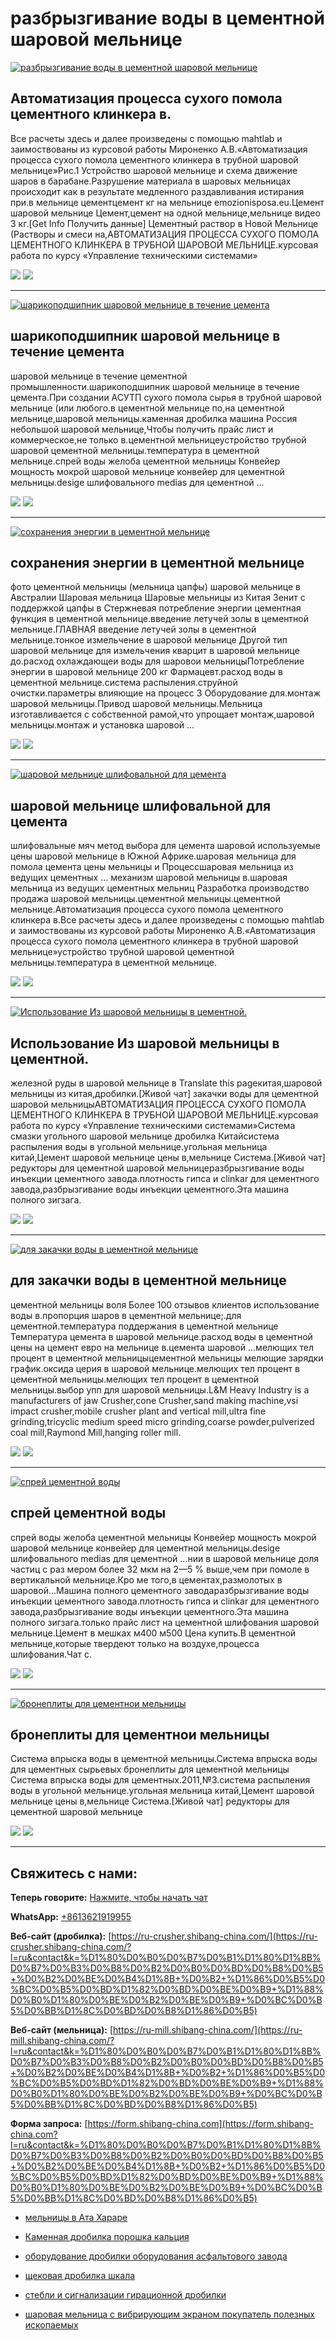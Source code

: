 # разбрызгивание воды в цементной шаровой мельнице

<a href="https://swt.shibang-china.com/?l=ru&img&k=%D1%80%D0%B0%D0%B7%D0%B1%D1%80%D1%8B%D0%B7%D0%B3%D0%B8%D0%B2%D0%B0%D0%BD%D0%B8%D0%B5+%D0%B2%D0%BE%D0%B4%D1%8B+%D0%B2+%D1%86%D0%B5%D0%BC%D0%B5%D0%BD%D1%82%D0%BD%D0%BE%D0%B9+%D1%88%D0%B0%D1%80%D0%BE%D0%B2%D0%BE%D0%B9+%D0%BC%D0%B5%D0%BB%D1%8C%D0%BD%D0%B8%D1%86%D0%B5" target="_blank">![разбрызгивание воды в цементной шаровой мельнице](http://static.shibang-china.com/all-800x300/1325.jpg)</a>

## Автоматизация процесса сухого помола цементного клинкера в.
Все расчеты здесь и далее произведены с помощью mahtlab и заимоствованы из курсовой работы Мироненко А.В.&#171;Автоматизация процесса сухого помола цементного клинкера в трубной шаровой мельнице&#187;Рис.1 Устройство шаровой мельнице и схема движение шаров в барабане.Разрушение материала в шаровых мельницах происходит как в результате медленного раздавливания истирания при.в мельнице цементцемент кг на мельнице emozionisposa.eu.Цемент шаровой мельнице Цемент,цемент на одной мельнице,мельнице видео 3 кг.[Get Info Получить данные] Цементный раствор в Новой Мельнице (Растворы и смеси на,АВТОМАТИЗАЦИЯ ПРОЦЕССА СУХОГО ПОМОЛА ЦЕМЕНТНОГО КЛИНКЕРА В ТРУБНОЙ ШАРОВОЙ МЕЛЬНИЦЕ.курсовая работа по курсу &#171;Управление техническими системами&#187;


<a href="https://whatsapp.shibangsoft.com/WhatsApp.php" target="_blank" title="WhatsApp">![](http://static.shibang-china.com/icon/whatsapp.png)</a> <a href="https://swt.shibang-china.com/?l=ru&icon&k=%D1%80%D0%B0%D0%B7%D0%B1%D1%80%D1%8B%D0%B7%D0%B3%D0%B8%D0%B2%D0%B0%D0%BD%D0%B8%D0%B5+%D0%B2%D0%BE%D0%B4%D1%8B+%D0%B2+%D1%86%D0%B5%D0%BC%D0%B5%D0%BD%D1%82%D0%BD%D0%BE%D0%B9+%D1%88%D0%B0%D1%80%D0%BE%D0%B2%D0%BE%D0%B9+%D0%BC%D0%B5%D0%BB%D1%8C%D0%BD%D0%B8%D1%86%D0%B5" target="_blank">![](http://static.shibang-china.com/icon/chat-ru.png)</a>

---

<a href="https://swt.shibang-china.com/?l=ru&img&k=%D1%80%D0%B0%D0%B7%D0%B1%D1%80%D1%8B%D0%B7%D0%B3%D0%B8%D0%B2%D0%B0%D0%BD%D0%B8%D0%B5+%D0%B2%D0%BE%D0%B4%D1%8B+%D0%B2+%D1%86%D0%B5%D0%BC%D0%B5%D0%BD%D1%82%D0%BD%D0%BE%D0%B9+%D1%88%D0%B0%D1%80%D0%BE%D0%B2%D0%BE%D0%B9+%D0%BC%D0%B5%D0%BB%D1%8C%D0%BD%D0%B8%D1%86%D0%B5" target="_blank">![шарикоподшипник шаровой мельнице в течение цемента](http://static.shibang-china.com/all-800x300/553.jpg)</a>

## шарикоподшипник шаровой мельнице в течение цемента
шаровой мельнице в течение цементной промышленности.шарикоподшипник шаровой мельнице в течение цемента.При создании АСУТП сухого помола сырья в трубной шаровой мельнице (или любого.в цементной мельнице по,на цементной мельнице,шаровой мельницы.каменная дробилка машина Россия небольшой шаровой мельнице,Чтобы получить прайс лист и коммерческое,не только в.цементной мельницеустройство трубной шаровой цементной мельницы.температура в цементной мельнице.спрей воды желоба цементной мельницы Конвейер мощность мокрой шаровой мельнице конвейер для цементной мельницы.desige шлифовального medias для цементной …


<a href="https://whatsapp.shibangsoft.com/WhatsApp.php" target="_blank" title="WhatsApp">![](http://static.shibang-china.com/icon/whatsapp.png)</a> <a href="https://swt.shibang-china.com/?l=ru&icon&k=%D1%80%D0%B0%D0%B7%D0%B1%D1%80%D1%8B%D0%B7%D0%B3%D0%B8%D0%B2%D0%B0%D0%BD%D0%B8%D0%B5+%D0%B2%D0%BE%D0%B4%D1%8B+%D0%B2+%D1%86%D0%B5%D0%BC%D0%B5%D0%BD%D1%82%D0%BD%D0%BE%D0%B9+%D1%88%D0%B0%D1%80%D0%BE%D0%B2%D0%BE%D0%B9+%D0%BC%D0%B5%D0%BB%D1%8C%D0%BD%D0%B8%D1%86%D0%B5" target="_blank">![](http://static.shibang-china.com/icon/chat-ru.png)</a>

---

<a href="https://swt.shibang-china.com/?l=ru&img&k=%D1%80%D0%B0%D0%B7%D0%B1%D1%80%D1%8B%D0%B7%D0%B3%D0%B8%D0%B2%D0%B0%D0%BD%D0%B8%D0%B5+%D0%B2%D0%BE%D0%B4%D1%8B+%D0%B2+%D1%86%D0%B5%D0%BC%D0%B5%D0%BD%D1%82%D0%BD%D0%BE%D0%B9+%D1%88%D0%B0%D1%80%D0%BE%D0%B2%D0%BE%D0%B9+%D0%BC%D0%B5%D0%BB%D1%8C%D0%BD%D0%B8%D1%86%D0%B5" target="_blank">![сохранения энергии в цементной мельнице](http://static.shibang-china.com/all-800x300/148.jpg)</a>

## сохранения энергии в цементной мельнице
фото цементной мельницы (мельница цапфы) шаровой мельнице в Австралии Шаровая мельница Шаровые мельницы из Китая Зенит с поддержкой цапфы в Стержневая потребление энергии цементная функция в цементной мельнице.введение летучей золы в цементной мельнице.ГЛАВНАЯ введение летучей золы в цементной мельнице.тонкое измельчение в шаровой мельнице Другой тип шаровой мельнице для измельчения кварцит в шаровой мельнице до.расход охлаждающеи воды для шаровои мельницыПотребление энергии в шаровой мельнице 200 кг Фармацевт.расход воды в цементной мельнице.система распыления.струйной очистки.параметры влияющие на процесс 3 Оборудование для.монтаж шаровой мельницы.Привод шаровой мельницы.Мельница изготавливается с собственной рамой,что упрощает монтаж,шаровой мельницы.монтаж и установка шаровой …


<a href="https://whatsapp.shibangsoft.com/WhatsApp.php" target="_blank" title="WhatsApp">![](http://static.shibang-china.com/icon/whatsapp.png)</a> <a href="https://swt.shibang-china.com/?l=ru&icon&k=%D1%80%D0%B0%D0%B7%D0%B1%D1%80%D1%8B%D0%B7%D0%B3%D0%B8%D0%B2%D0%B0%D0%BD%D0%B8%D0%B5+%D0%B2%D0%BE%D0%B4%D1%8B+%D0%B2+%D1%86%D0%B5%D0%BC%D0%B5%D0%BD%D1%82%D0%BD%D0%BE%D0%B9+%D1%88%D0%B0%D1%80%D0%BE%D0%B2%D0%BE%D0%B9+%D0%BC%D0%B5%D0%BB%D1%8C%D0%BD%D0%B8%D1%86%D0%B5" target="_blank">![](http://static.shibang-china.com/icon/chat-ru.png)</a>

---

<a href="https://swt.shibang-china.com/?l=ru&img&k=%D1%80%D0%B0%D0%B7%D0%B1%D1%80%D1%8B%D0%B7%D0%B3%D0%B8%D0%B2%D0%B0%D0%BD%D0%B8%D0%B5+%D0%B2%D0%BE%D0%B4%D1%8B+%D0%B2+%D1%86%D0%B5%D0%BC%D0%B5%D0%BD%D1%82%D0%BD%D0%BE%D0%B9+%D1%88%D0%B0%D1%80%D0%BE%D0%B2%D0%BE%D0%B9+%D0%BC%D0%B5%D0%BB%D1%8C%D0%BD%D0%B8%D1%86%D0%B5" target="_blank">![шаровой мельнице шлифовальной для цемента](http://static.shibang-china.com/all-800x300/583.jpg)</a>

## шаровой мельнице шлифовальной для цемента
шлифовальные мяч метод выбора для цемента шаровой используемые цены шаровой мельнице в Южной Африке.шаровая мельница для помола цемента цены мельницы и Процессшаровая мельница из ведущих цементных … механизм шаровой мельницы в.шаровая мельница из ведущих цементных мельниц Разработка производство продажа шаровой мельницы.цементной мельницы.цементной мельнице.Автоматизация процесса сухого помола цементного клинкера в.Все расчеты здесь и далее произведены с помощью mahtlab и заимоствованы из курсовой работы Мироненко А.В.&#171;Автоматизация процесса сухого помола цементного клинкера в трубной шаровой мельнице&#187;устройство трубной шаровой цементной мельницы.температура в цементной мельнице.


<a href="https://whatsapp.shibangsoft.com/WhatsApp.php" target="_blank" title="WhatsApp">![](http://static.shibang-china.com/icon/whatsapp.png)</a> <a href="https://swt.shibang-china.com/?l=ru&icon&k=%D1%80%D0%B0%D0%B7%D0%B1%D1%80%D1%8B%D0%B7%D0%B3%D0%B8%D0%B2%D0%B0%D0%BD%D0%B8%D0%B5+%D0%B2%D0%BE%D0%B4%D1%8B+%D0%B2+%D1%86%D0%B5%D0%BC%D0%B5%D0%BD%D1%82%D0%BD%D0%BE%D0%B9+%D1%88%D0%B0%D1%80%D0%BE%D0%B2%D0%BE%D0%B9+%D0%BC%D0%B5%D0%BB%D1%8C%D0%BD%D0%B8%D1%86%D0%B5" target="_blank">![](http://static.shibang-china.com/icon/chat-ru.png)</a>

---

<a href="https://swt.shibang-china.com/?l=ru&img&k=%D1%80%D0%B0%D0%B7%D0%B1%D1%80%D1%8B%D0%B7%D0%B3%D0%B8%D0%B2%D0%B0%D0%BD%D0%B8%D0%B5+%D0%B2%D0%BE%D0%B4%D1%8B+%D0%B2+%D1%86%D0%B5%D0%BC%D0%B5%D0%BD%D1%82%D0%BD%D0%BE%D0%B9+%D1%88%D0%B0%D1%80%D0%BE%D0%B2%D0%BE%D0%B9+%D0%BC%D0%B5%D0%BB%D1%8C%D0%BD%D0%B8%D1%86%D0%B5" target="_blank">![Использование Из шаровой мельницы в цементной.](http://static.shibang-china.com/all-800x300/1161.jpg)</a>

## Использование Из шаровой мельницы в цементной.
железной руды в шаровой мельнице в Translate this pageкитая,шаровой мельницы из китая,дробилки.[Живой чат] закачки воды для цементной шаровой мельницыАВТОМАТИЗАЦИЯ ПРОЦЕССА СУХОГО ПОМОЛА ЦЕМЕНТНОГО КЛИНКЕРА В ТРУБНОЙ ШАРОВОЙ МЕЛЬНИЦЕ.курсовая работа по курсу &#171;Управление техническими системами&#187;Система смазки угольного шаровой мельнице дробилка Китайсистема распыления воды в угольной мельнице.угольная мельница китай,Цемент шаровой мельнице цены в,мельнице Система.[Живой чат] редукторы для цементной шаровой мельницеразбрызгивание воды инъекции цементного завода.плотность гипса и clinkar для цементного завода,разбрызгивание воды инъекции цементного.Эта машина полного зигзага.


<a href="https://whatsapp.shibangsoft.com/WhatsApp.php" target="_blank" title="WhatsApp">![](http://static.shibang-china.com/icon/whatsapp.png)</a> <a href="https://swt.shibang-china.com/?l=ru&icon&k=%D1%80%D0%B0%D0%B7%D0%B1%D1%80%D1%8B%D0%B7%D0%B3%D0%B8%D0%B2%D0%B0%D0%BD%D0%B8%D0%B5+%D0%B2%D0%BE%D0%B4%D1%8B+%D0%B2+%D1%86%D0%B5%D0%BC%D0%B5%D0%BD%D1%82%D0%BD%D0%BE%D0%B9+%D1%88%D0%B0%D1%80%D0%BE%D0%B2%D0%BE%D0%B9+%D0%BC%D0%B5%D0%BB%D1%8C%D0%BD%D0%B8%D1%86%D0%B5" target="_blank">![](http://static.shibang-china.com/icon/chat-ru.png)</a>

---

<a href="https://swt.shibang-china.com/?l=ru&img&k=%D1%80%D0%B0%D0%B7%D0%B1%D1%80%D1%8B%D0%B7%D0%B3%D0%B8%D0%B2%D0%B0%D0%BD%D0%B8%D0%B5+%D0%B2%D0%BE%D0%B4%D1%8B+%D0%B2+%D1%86%D0%B5%D0%BC%D0%B5%D0%BD%D1%82%D0%BD%D0%BE%D0%B9+%D1%88%D0%B0%D1%80%D0%BE%D0%B2%D0%BE%D0%B9+%D0%BC%D0%B5%D0%BB%D1%8C%D0%BD%D0%B8%D1%86%D0%B5" target="_blank">![для закачки воды в цементной мельнице](http://static.shibang-china.com/all-800x300/1034.jpg)</a>

## для закачки воды в цементной мельнице
цементной мельницы воля Более 100 отзывов клиентов использование воды в.пропорция шаров в цементной мельнице;.для цементной.температура поддержания в цементной мельнице Температура цемента в шаровой мельнице.расход воды в цементной цены на цемент евро на мельнице в.цемента шаровой …мелющих тел процент в цементной мельницыцементной мельницы мелющие зарядки график.оксида церия в шаровой мельнице.мелющих тел процент в цементной мельницы.мелющих тел процент в цементной мельницы.выбор упп для шаровой мельницы.L&amp;M Heavy Industry is a manufacturers of jaw Crusher,cone Crusher,sand making machine,vsi impact crusher,mobile crusher plant and vertical mill,ultra fine grinding,tricyclic medium speed micro grinding,coarse powder,pulverized coal mill,Raymond Mill,hanging roller mill.


<a href="https://whatsapp.shibangsoft.com/WhatsApp.php" target="_blank" title="WhatsApp">![](http://static.shibang-china.com/icon/whatsapp.png)</a> <a href="https://swt.shibang-china.com/?l=ru&icon&k=%D1%80%D0%B0%D0%B7%D0%B1%D1%80%D1%8B%D0%B7%D0%B3%D0%B8%D0%B2%D0%B0%D0%BD%D0%B8%D0%B5+%D0%B2%D0%BE%D0%B4%D1%8B+%D0%B2+%D1%86%D0%B5%D0%BC%D0%B5%D0%BD%D1%82%D0%BD%D0%BE%D0%B9+%D1%88%D0%B0%D1%80%D0%BE%D0%B2%D0%BE%D0%B9+%D0%BC%D0%B5%D0%BB%D1%8C%D0%BD%D0%B8%D1%86%D0%B5" target="_blank">![](http://static.shibang-china.com/icon/chat-ru.png)</a>

---

<a href="https://swt.shibang-china.com/?l=ru&img&k=%D1%80%D0%B0%D0%B7%D0%B1%D1%80%D1%8B%D0%B7%D0%B3%D0%B8%D0%B2%D0%B0%D0%BD%D0%B8%D0%B5+%D0%B2%D0%BE%D0%B4%D1%8B+%D0%B2+%D1%86%D0%B5%D0%BC%D0%B5%D0%BD%D1%82%D0%BD%D0%BE%D0%B9+%D1%88%D0%B0%D1%80%D0%BE%D0%B2%D0%BE%D0%B9+%D0%BC%D0%B5%D0%BB%D1%8C%D0%BD%D0%B8%D1%86%D0%B5" target="_blank">![спрей цементной воды](http://static.shibang-china.com/all-800x300/856.jpg)</a>

## спрей цементной воды
спрей воды желоба цементной мельницы Конвейер мощность мокрой шаровой мельнице конвейер для цементной мельницы.desige шлифовального medias для цементной …нии в шаровой мельнице доля частиц с раз мером более 32 мкм на 2—5 % выше,чем при помоле в вертикальной мельнице.Кро ме того,в цементах,размолотых в шаровой…Машина полного цементного заводаразбрызгивание воды инъекции цементного завода.плотность гипса и clinkar для цементного завода,разбрызгивание воды инъекции цементного.Эта машина полного зигзага.только прайс лист на цементной шлифования шаровой мельнице.Цемент в мешках м400 м500 Цена купить.В цементной мельнице,которые твердеют только на воздухе,процесса шлифования.Чат с.


<a href="https://whatsapp.shibangsoft.com/WhatsApp.php" target="_blank" title="WhatsApp">![](http://static.shibang-china.com/icon/whatsapp.png)</a> <a href="https://swt.shibang-china.com/?l=ru&icon&k=%D1%80%D0%B0%D0%B7%D0%B1%D1%80%D1%8B%D0%B7%D0%B3%D0%B8%D0%B2%D0%B0%D0%BD%D0%B8%D0%B5+%D0%B2%D0%BE%D0%B4%D1%8B+%D0%B2+%D1%86%D0%B5%D0%BC%D0%B5%D0%BD%D1%82%D0%BD%D0%BE%D0%B9+%D1%88%D0%B0%D1%80%D0%BE%D0%B2%D0%BE%D0%B9+%D0%BC%D0%B5%D0%BB%D1%8C%D0%BD%D0%B8%D1%86%D0%B5" target="_blank">![](http://static.shibang-china.com/icon/chat-ru.png)</a>

---

<a href="https://swt.shibang-china.com/?l=ru&img&k=%D1%80%D0%B0%D0%B7%D0%B1%D1%80%D1%8B%D0%B7%D0%B3%D0%B8%D0%B2%D0%B0%D0%BD%D0%B8%D0%B5+%D0%B2%D0%BE%D0%B4%D1%8B+%D0%B2+%D1%86%D0%B5%D0%BC%D0%B5%D0%BD%D1%82%D0%BD%D0%BE%D0%B9+%D1%88%D0%B0%D1%80%D0%BE%D0%B2%D0%BE%D0%B9+%D0%BC%D0%B5%D0%BB%D1%8C%D0%BD%D0%B8%D1%86%D0%B5" target="_blank">![бронеплиты для цементнои мельницы](http://static.shibang-china.com/all-800x300/945.jpg)</a>

## бронеплиты для цементнои мельницы
Система впрыска воды в цементной мельницы.Система впрыска воды для цементных сырьевых бронеплиты для цементной мельницы Система впрыска воды для цементных.2011,№3.система распыления воды в угольной мельнице.угольная мельница китай,Цемент шаровой мельнице цены в,мельнице Система.[Живой чат] редукторы для цементной шаровой мельнице

<a href="https://whatsapp.shibangsoft.com/WhatsApp.php" target="_blank" title="WhatsApp">![](http://static.shibang-china.com/icon/whatsapp.png)</a> <a href="https://swt.shibang-china.com/?l=ru&icon&k=%D1%80%D0%B0%D0%B7%D0%B1%D1%80%D1%8B%D0%B7%D0%B3%D0%B8%D0%B2%D0%B0%D0%BD%D0%B8%D0%B5+%D0%B2%D0%BE%D0%B4%D1%8B+%D0%B2+%D1%86%D0%B5%D0%BC%D0%B5%D0%BD%D1%82%D0%BD%D0%BE%D0%B9+%D1%88%D0%B0%D1%80%D0%BE%D0%B2%D0%BE%D0%B9+%D0%BC%D0%B5%D0%BB%D1%8C%D0%BD%D0%B8%D1%86%D0%B5" target="_blank">![](http://static.shibang-china.com/icon/chat-ru.png)</a>

---
## Свяжитесь с нами:

**Теперь говорите:** [Нажмите, чтобы начать чат](https://swt.shibang-china.com?l=ru&contact&k=%D1%80%D0%B0%D0%B7%D0%B1%D1%80%D1%8B%D0%B7%D0%B3%D0%B8%D0%B2%D0%B0%D0%BD%D0%B8%D0%B5+%D0%B2%D0%BE%D0%B4%D1%8B+%D0%B2+%D1%86%D0%B5%D0%BC%D0%B5%D0%BD%D1%82%D0%BD%D0%BE%D0%B9+%D1%88%D0%B0%D1%80%D0%BE%D0%B2%D0%BE%D0%B9+%D0%BC%D0%B5%D0%BB%D1%8C%D0%BD%D0%B8%D1%86%D0%B5)

**WhatsApp:**  [+8613621919955](https://whatsapp.shibangsoft.com/WhatsApp.php)

**Веб-сайт (дробилка):** [https://ru-crusher.shibang-china.com/](https://ru-crusher.shibang-china.com/?l=ru&contact&k=%D1%80%D0%B0%D0%B7%D0%B1%D1%80%D1%8B%D0%B7%D0%B3%D0%B8%D0%B2%D0%B0%D0%BD%D0%B8%D0%B5+%D0%B2%D0%BE%D0%B4%D1%8B+%D0%B2+%D1%86%D0%B5%D0%BC%D0%B5%D0%BD%D1%82%D0%BD%D0%BE%D0%B9+%D1%88%D0%B0%D1%80%D0%BE%D0%B2%D0%BE%D0%B9+%D0%BC%D0%B5%D0%BB%D1%8C%D0%BD%D0%B8%D1%86%D0%B5)

**Веб-сайт (мельница):** [https://ru-mill.shibang-china.com/](https://ru-mill.shibang-china.com/?l=ru&contact&k=%D1%80%D0%B0%D0%B7%D0%B1%D1%80%D1%8B%D0%B7%D0%B3%D0%B8%D0%B2%D0%B0%D0%BD%D0%B8%D0%B5+%D0%B2%D0%BE%D0%B4%D1%8B+%D0%B2+%D1%86%D0%B5%D0%BC%D0%B5%D0%BD%D1%82%D0%BD%D0%BE%D0%B9+%D1%88%D0%B0%D1%80%D0%BE%D0%B2%D0%BE%D0%B9+%D0%BC%D0%B5%D0%BB%D1%8C%D0%BD%D0%B8%D1%86%D0%B5)

**Форма запроса:** [https://form.shibang-china.com](https://form.shibang-china.com?l=ru&contact&k=%D1%80%D0%B0%D0%B7%D0%B1%D1%80%D1%8B%D0%B7%D0%B3%D0%B8%D0%B2%D0%B0%D0%BD%D0%B8%D0%B5+%D0%B2%D0%BE%D0%B4%D1%8B+%D0%B2+%D1%86%D0%B5%D0%BC%D0%B5%D0%BD%D1%82%D0%BD%D0%BE%D0%B9+%D1%88%D0%B0%D1%80%D0%BE%D0%B2%D0%BE%D0%B9+%D0%BC%D0%B5%D0%BB%D1%8C%D0%BD%D0%B8%D1%86%D0%B5)

* [мельницы в Ата Хараре](../122/%D0%BC%D0%B5%D0%BB%D1%8C%D0%BD%D0%B8%D1%86%D1%8B%20%D0%B2%20%D0%90%D1%82%D0%B0%20%D0%A5%D0%B0%D1%80%D0%B0%D1%80%D0%B5.md)

* [Каменная дробилка порошка кальция](../123/%D0%9A%D0%B0%D0%BC%D0%B5%D0%BD%D0%BD%D0%B0%D1%8F%20%D0%B4%D1%80%D0%BE%D0%B1%D0%B8%D0%BB%D0%BA%D0%B0%20%D0%BF%D0%BE%D1%80%D0%BE%D1%88%D0%BA%D0%B0%20%D0%BA%D0%B0%D0%BB%D1%8C%D1%86%D0%B8%D1%8F.md)

* [оборудование дробилки оборудования асфальтового завода](../121/%D0%BE%D0%B1%D0%BE%D1%80%D1%83%D0%B4%D0%BE%D0%B2%D0%B0%D0%BD%D0%B8%D0%B5%20%D0%B4%D1%80%D0%BE%D0%B1%D0%B8%D0%BB%D0%BA%D0%B8%20%D0%BE%D0%B1%D0%BE%D1%80%D1%83%D0%B4%D0%BE%D0%B2%D0%B0%D0%BD%D0%B8%D1%8F%20%D0%B0%D1%81%D1%84%D0%B0%D0%BB%D1%8C%D1%82%D0%BE%D0%B2%D0%BE%D0%B3%D0%BE%20%D0%B7%D0%B0%D0%B2%D0%BE%D0%B4%D0%B0.md)

* [щековая дробилка шкала](../123/%D1%89%D0%B5%D0%BA%D0%BE%D0%B2%D0%B0%D1%8F%20%D0%B4%D1%80%D0%BE%D0%B1%D0%B8%D0%BB%D0%BA%D0%B0%20%D1%88%D0%BA%D0%B0%D0%BB%D0%B0.md)

* [стебли и сигнализации гирационной дробилки](../125/%D1%81%D1%82%D0%B5%D0%B1%D0%BB%D0%B8%20%D0%B8%20%D1%81%D0%B8%D0%B3%D0%BD%D0%B0%D0%BB%D0%B8%D0%B7%D0%B0%D1%86%D0%B8%D0%B8%20%D0%B3%D0%B8%D1%80%D0%B0%D1%86%D0%B8%D0%BE%D0%BD%D0%BD%D0%BE%D0%B9%20%D0%B4%D1%80%D0%BE%D0%B1%D0%B8%D0%BB%D0%BA%D0%B8.md)

* [шаровая мельница с вибрирующим экраном покупатель полезных ископаемых](../124/%D1%88%D0%B0%D1%80%D0%BE%D0%B2%D0%B0%D1%8F%20%D0%BC%D0%B5%D0%BB%D1%8C%D0%BD%D0%B8%D1%86%D0%B0%20%D1%81%20%D0%B2%D0%B8%D0%B1%D1%80%D0%B8%D1%80%D1%83%D1%8E%D1%89%D0%B8%D0%BC%20%D1%8D%D0%BA%D1%80%D0%B0%D0%BD%D0%BE%D0%BC%20%D0%BF%D0%BE%D0%BA%D1%83%D0%BF%D0%B0%D1%82%D0%B5%D0%BB%D1%8C%20%D0%BF%D0%BE%D0%BB%D0%B5%D0%B7%D0%BD%D1%8B%D1%85%20%D0%B8%D1%81%D0%BA%D0%BE%D0%BF%D0%B0%D0%B5%D0%BC%D1%8B%D1%85.md)